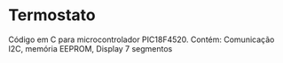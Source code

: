# Termostato
  Código em C para microcontrolador PIC18F4520. 
  Contém: Comunicação I2C, memória EEPROM, Display  7 segmentos

